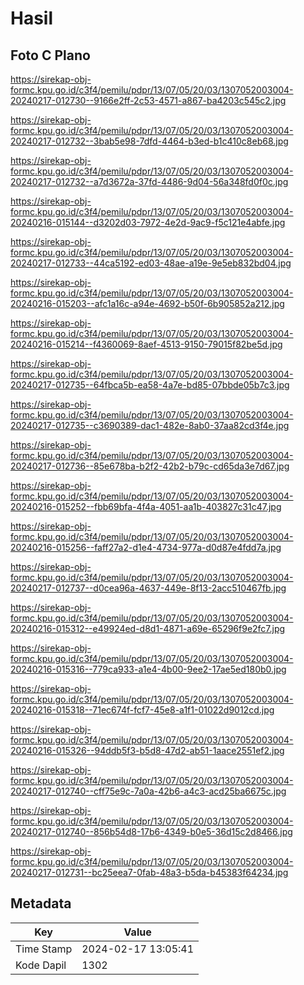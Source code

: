 # Hasil

## Foto C Plano

https://sirekap-obj-formc.kpu.go.id/c3f4/pemilu/pdpr/13/07/05/20/03/1307052003004-20240217-012730--9166e2ff-2c53-4571-a867-ba4203c545c2.jpg

https://sirekap-obj-formc.kpu.go.id/c3f4/pemilu/pdpr/13/07/05/20/03/1307052003004-20240217-012732--3bab5e98-7dfd-4464-b3ed-b1c410c8eb68.jpg

https://sirekap-obj-formc.kpu.go.id/c3f4/pemilu/pdpr/13/07/05/20/03/1307052003004-20240217-012732--a7d3672a-37fd-4486-9d04-56a348fd0f0c.jpg

https://sirekap-obj-formc.kpu.go.id/c3f4/pemilu/pdpr/13/07/05/20/03/1307052003004-20240216-015144--d3202d03-7972-4e2d-9ac9-f5c121e4abfe.jpg

https://sirekap-obj-formc.kpu.go.id/c3f4/pemilu/pdpr/13/07/05/20/03/1307052003004-20240217-012733--44ca5192-ed03-48ae-a19e-9e5eb832bd04.jpg

https://sirekap-obj-formc.kpu.go.id/c3f4/pemilu/pdpr/13/07/05/20/03/1307052003004-20240216-015203--afc1a16c-a94e-4692-b50f-6b905852a212.jpg

https://sirekap-obj-formc.kpu.go.id/c3f4/pemilu/pdpr/13/07/05/20/03/1307052003004-20240216-015214--f4360069-8aef-4513-9150-79015f82be5d.jpg

https://sirekap-obj-formc.kpu.go.id/c3f4/pemilu/pdpr/13/07/05/20/03/1307052003004-20240217-012735--64fbca5b-ea58-4a7e-bd85-07bbde05b7c3.jpg

https://sirekap-obj-formc.kpu.go.id/c3f4/pemilu/pdpr/13/07/05/20/03/1307052003004-20240217-012735--c3690389-dac1-482e-8ab0-37aa82cd3f4e.jpg

https://sirekap-obj-formc.kpu.go.id/c3f4/pemilu/pdpr/13/07/05/20/03/1307052003004-20240217-012736--85e678ba-b2f2-42b2-b79c-cd65da3e7d67.jpg

https://sirekap-obj-formc.kpu.go.id/c3f4/pemilu/pdpr/13/07/05/20/03/1307052003004-20240216-015252--fbb69bfa-4f4a-4051-aa1b-403827c31c47.jpg

https://sirekap-obj-formc.kpu.go.id/c3f4/pemilu/pdpr/13/07/05/20/03/1307052003004-20240216-015256--faff27a2-d1e4-4734-977a-d0d87e4fdd7a.jpg

https://sirekap-obj-formc.kpu.go.id/c3f4/pemilu/pdpr/13/07/05/20/03/1307052003004-20240217-012737--d0cea96a-4637-449e-8f13-2acc510467fb.jpg

https://sirekap-obj-formc.kpu.go.id/c3f4/pemilu/pdpr/13/07/05/20/03/1307052003004-20240216-015312--e49924ed-d8d1-4871-a69e-65296f9e2fc7.jpg

https://sirekap-obj-formc.kpu.go.id/c3f4/pemilu/pdpr/13/07/05/20/03/1307052003004-20240216-015316--779ca933-a1e4-4b00-9ee2-17ae5ed180b0.jpg

https://sirekap-obj-formc.kpu.go.id/c3f4/pemilu/pdpr/13/07/05/20/03/1307052003004-20240216-015318--71ec674f-fcf7-45e8-a1f1-01022d9012cd.jpg

https://sirekap-obj-formc.kpu.go.id/c3f4/pemilu/pdpr/13/07/05/20/03/1307052003004-20240216-015326--94ddb5f3-b5d8-47d2-ab51-1aace2551ef2.jpg

https://sirekap-obj-formc.kpu.go.id/c3f4/pemilu/pdpr/13/07/05/20/03/1307052003004-20240217-012740--cff75e9c-7a0a-42b6-a4c3-acd25ba6675c.jpg

https://sirekap-obj-formc.kpu.go.id/c3f4/pemilu/pdpr/13/07/05/20/03/1307052003004-20240217-012740--856b54d8-17b6-4349-b0e5-36d15c2d8466.jpg

https://sirekap-obj-formc.kpu.go.id/c3f4/pemilu/pdpr/13/07/05/20/03/1307052003004-20240217-012731--bc25eea7-0fab-48a3-b5da-b45383f64234.jpg


## Metadata

| Key        | Value               |
| ---------- | ------------------- |
| Time Stamp | 2024-02-17 13:05:41 |
| Kode Dapil | 1302                |



